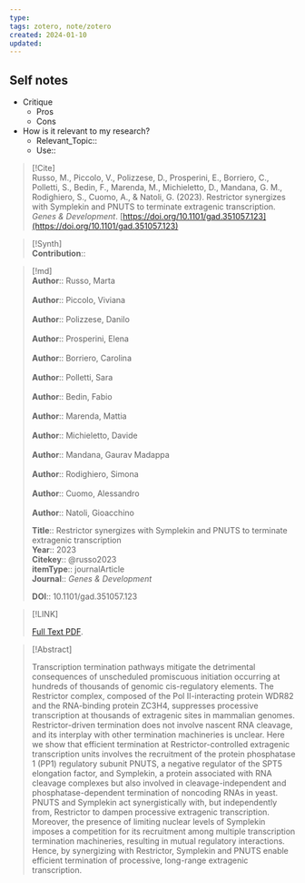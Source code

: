 ```yaml
---
type:
tags: zotero, note/zotero
created: 2024-01-10
updated:
---
```

## Self notes
- Critique
	- Pros
	- Cons
- How is it relevant to my research?
	- Relevant_Topic::
	- Use::


> [!Cite]  
> Russo, M., Piccolo, V., Polizzese, D., Prosperini, E., Borriero, C., Polletti, S., Bedin, F., Marenda, M., Michieletto, D., Mandana, G. M., Rodighiero, S., Cuomo, A., & Natoli, G. (2023). Restrictor synergizes with Symplekin and PNUTS to terminate extragenic transcription. _Genes & Development_. [https://doi.org/10.1101/gad.351057.123](https://doi.org/10.1101/gad.351057.123)

>[!Synth]  
>**Contribution**::

>[!md]  
> **Author**:: Russo, Marta<br>  
> **Author**:: Piccolo, Viviana<br>  
> **Author**:: Polizzese, Danilo<br>  
> **Author**:: Prosperini, Elena<br>  
> **Author**:: Borriero, Carolina<br>  
> **Author**:: Polletti, Sara<br>  
> **Author**:: Bedin, Fabio<br>  
> **Author**:: Marenda, Mattia<br>  
> **Author**:: Michieletto, Davide<br>  
> **Author**:: Mandana, Gaurav Madappa<br>  
> **Author**:: Rodighiero, Simona<br>  
> **Author**:: Cuomo, Alessandro<br>  
> **Author**:: Natoli, Gioacchino<br>  
>  
> **Title**:: Restrictor synergizes with Symplekin and PNUTS to terminate extragenic transcription  
> **Year**:: 2023  
> **Citekey**:: @russo2023  
>**itemType**:: journalArticle  
>**Journal**:: *Genes & Development*  
>  
>  
>  
>  
>  
>  
>**DOI**:: 10.1101/gad.351057.123  
>

> [!LINK]  
>  
> [Full Text PDF](file://C:\Users\kill9\Zotero\storage\QIM2W7RY\Russo%20등%20-%202023%20-%20Restrictor%20synergizes%20with%20Symplekin%20and%20PNUTS%20to%20.pdf).

> [!Abstract]  
>  
> Transcription termination pathways mitigate the detrimental consequences of unscheduled promiscuous initiation occurring at hundreds of thousands of genomic cis-regulatory elements. The Restrictor complex, composed of the Pol II-interacting protein WDR82 and the RNA-binding protein ZC3H4, suppresses processive transcription at thousands of extragenic sites in mammalian genomes. Restrictor-driven termination does not involve nascent RNA cleavage, and its interplay with other termination machineries is unclear. Here we show that efficient termination at Restrictor-controlled extragenic transcription units involves the recruitment of the protein phosphatase 1 (PP1) regulatory subunit PNUTS, a negative regulator of the SPT5 elongation factor, and Symplekin, a protein associated with RNA cleavage complexes but also involved in cleavage-independent and phosphatase-dependent termination of noncoding RNAs in yeast. PNUTS and Symplekin act synergistically with, but independently from, Restrictor to dampen processive extragenic transcription. Moreover, the presence of limiting nuclear levels of Symplekin imposes a competition for its recruitment among multiple transcription termination machineries, resulting in mutual regulatory interactions. Hence, by synergizing with Restrictor, Symplekin and PNUTS enable efficient termination of processive, long-range extragenic transcription.  
>